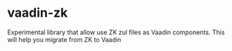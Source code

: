 # vaadin-zk
Experimental library that allow use ZK zul files as Vaadin components.  This will help you migrate from ZK to Vaadin
